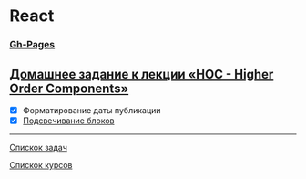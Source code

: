 # React
### [Gh-Pages](https://tomsg03.github.io/ra-hoc-time/)


## [Домашнее задание к лекции «HOC - Higher Order Components»](https://github.com/TomSG03/ra16-homeworks/tree/master/hoc)

- [x] Форматирование даты публикации
- [x] [Подсвечивание блоков]()

---
[Спискок задач](https://github.com/TomSG03/ra-homeworks-list)

[Спискок курсов](https://github.com/TomSG03/Training-in-Netology)
